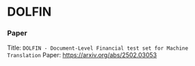 # DOLFIN

### Paper

Title: `DOLFIN - Document-Level Financial test set for Machine Translation`
Paper: https://arxiv.org/abs/2502.03053

